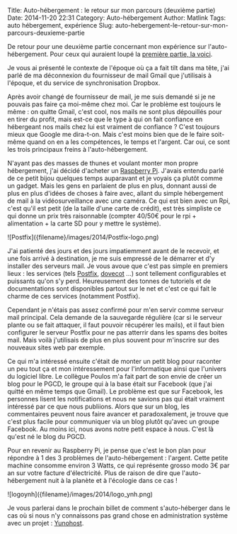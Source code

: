Title: Auto-hébergement : le retour sur mon parcours (deuxième partie)
Date: 2014-11-20 22:31
Category: Auto-hébergement
Author: Matlink
Tags: auto hébergement, expérience
Slug: auto-hebergement-le-retour-sur-mon-parcours-deuxieme-partie

De retour pour une deuxième partie concernant mon expérience sur
l'auto-hébergement. Pour ceux qui auraient loupé la [première partie, la
voici](https://matlink.fr/PGCD/auto-hebergement-le-retour-sur-mon-parcours-1/).

Je vous ai présenté le contexte de l'époque où ça a fait tilt dans ma
tête, j'ai parlé de ma déconnexion du fournisseur de mail Gmail que
j'utilisais à l'époque, et du service de synchronisation Dropbox.

Après avoir changé de fournisseur de mail, je me suis demandé si je ne
pouvais pas faire ça moi-même chez moi. Car le problème est toujours le
même : on quitte Gmail, c'est cool, nos mails ne sont plus dépouillés
pour en tirer du profit, mais est-ce que le type à qui on fait confiance
en hébergeant nos mails chez lui est vraiment de confiance ? C'est
toujours mieux que Google me dira-t-on. Mais c'est moins bien que de le
faire soit-même quand on en a les compétences, le temps et l'argent. Car
oui, ce sont les trois principaux freins à l'auto-hébergement.

N'ayant pas des masses de thunes et voulant monter mon propre
hébergement, j'ai décidé d'acheter un [Raspberry
Pi](http://www.raspberrypi.org/). J'avais entendu parlé de ce petit
bijou quelques temps auparavant et je voyais ça plutôt comme un gadget.
Mais les gens en parlaient de plus en plus, donnant aussi de plus en
plus d'idées de choses à faire avec, allant du simple hébergement de
mail à la vidéosurveillance avec une caméra. Ce qui est bien avec un
Rpi, c'est qu'il est petit (de la taille d'une carte de crédit), est
très simpliste ce qui donne un prix très raisonnable (compter 40/50€
pour le rpi + alimentation + la carte SD pour y mettre le système).

<span class="float-left">
![Postfix]({filename}/images/2014/Postfix-logo.png)</span>

J'ai patienté des jours et des jours impatiemment avant de le recevoir,
et une fois arrivé à destination, je me suis empressé de le démarrer et
d'y installer des serveurs mail. Je vous avoue que c'est pas simple en
premiers lieux : les services (tels
[Postfix](https://fr.wikipedia.org/wiki/Postfix),
[dovecot](https://fr.wikipedia.org/wiki/Dovecot) ...) sont tellement
configurables et puissants qu'on s'y perd. Heureusement des tonnes de
tutoriels et de documentations sont disponibles partout sur le net et
c'est ce qui fait le charme de ces services (notamment Postfix).

Cependant je n'étais pas assez confirmé pour m'en servir comme serveur
mail principal. Cela demande de la sauvegarde régulière (car si le
serveur plante ou se fait attaquer, il faut pouvoir récupérer les
mails), et il faut bien configurer le serveur Postfix pour ne pas
atterrir dans les spams des boites mail. Mais voilà j'utilisais de plus
en plus souvent pour m'inscrire sur des nouveaux sites web par exemple.

Ce qui m'a intéressé ensuite c'était de monter un petit blog pour
raconter un peu tout ça et mon intéressement pour l'informatique ainsi
que l'univers du logiciel libre. Le collègue Poulos m'a fait part de son
envie de créer un blog pour le PGCD, le groupe qui à la base était sur
Facebook (que j'ai quitté en même temps que Gmail). Le problème est que
sur Facebook, les personnes lisent les notifications et nous ne savions
pas qui était vraiment intéressé par ce que nous publiions. Alors que
sur un blog, les commentaires peuvent nous faire avancer et
paradoxalement, je trouve que c'est plus facile pour communiquer via un
blog plutôt qu'avec un groupe Facebook. Au moins ici, nous avons notre
petit espace à nous. C'est là qu'est né le blog du PGCD.

Pour en revenir au Raspberry Pi, je pense que c'est le bon plan pour
répondre à 1 des 3 problèmes de l'auto-hébergement : l'argent. Cette
petite machine consomme environ 3 Watts, ce qui représente grosso modo
3€ par an sur votre facture d'électricité. Plus de raison de dire que
l'auto-hébergement nuit à la planète et à l'écologie dans ce cas !

<span class="float-right">
![logoynh]({filename}/images/2014/logo_ynh.png)</span>

Je vous parlerai dans le prochain billet de comment
s'auto-héberger dans le cas où si nous n'y connaissons pas grand chose
en administration système avec un projet :
[Yunohost](https://yunohost.org).

